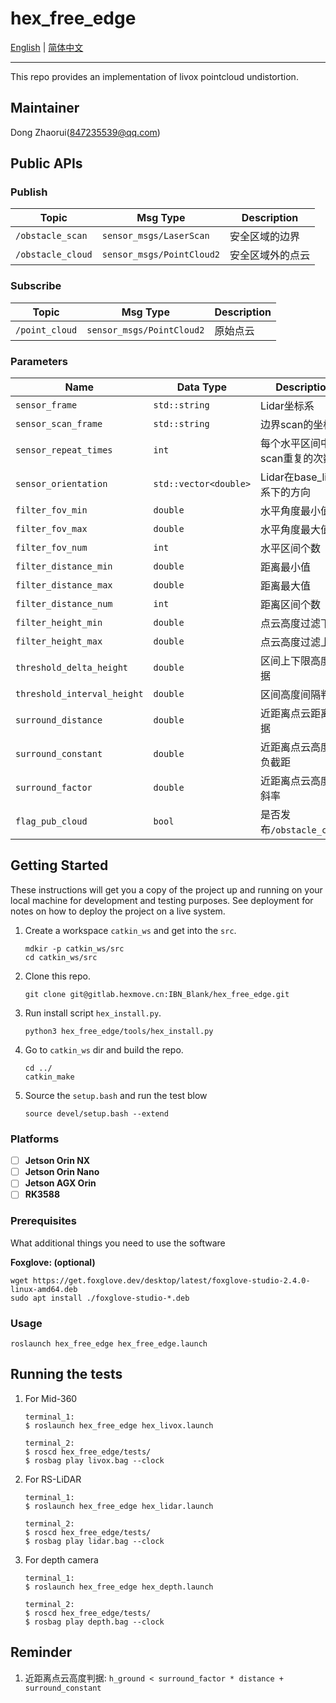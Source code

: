 # **hex_free_edge**

[English](README.md) | [简体中文](README_CN.md)

---

This repo provides an implementation of livox pointcloud undistortion.

## Maintainer

Dong Zhaorui(<847235539@qq.com>)

## Public APIs

### Publish

| Topic             | Msg Type                  | Description      |
| ----------------- | ------------------------- | ---------------- |
| `/obstacle_scan`  | `sensor_msgs/LaserScan`   | 安全区域的边界   |
| `/obstacle_cloud` | `sensor_msgs/PointCloud2` | 安全区域外的点云 |

### Subscribe

| Topic          | Msg Type                  | Description |
| -------------- | ------------------------- | ----------- |
| `/point_cloud` | `sensor_msgs/PointCloud2` | 原始点云    |

### Parameters

| Name                        | Data Type             | Description                  |
| --------------------------- | --------------------- | ---------------------------- |
| `sensor_frame`              | `std::string`         | Lidar坐标系                  |
| `sensor_scan_frame`         | `std::string`         | 边界scan的坐标系             |
| `sensor_repeat_times`       | `int`                 | 每个水平区间中scan重复的次数 |
| `sensor_orientation`        | `std::vector<double>` | Lidar在base_link系下的方向   |
| `filter_fov_min`            | `double`              | 水平角度最小值               |
| `filter_fov_max`            | `double`              | 水平角度最大值               |
| `filter_fov_num`            | `int`                 | 水平区间个数                 |
| `filter_distance_min`       | `double`              | 距离最小值                   |
| `filter_distance_max`       | `double`              | 距离最大值                   |
| `filter_distance_num`       | `int`                 | 距离区间个数                 |
| `filter_height_min`         | `double`              | 点云高度过滤下界             |
| `filter_height_max`         | `double`              | 点云高度过滤上界             |
| `threshold_delta_height`    | `double`              | 区间上下限高度判据           |
| `threshold_interval_height` | `double`              | 区间高度间隔判据             |
| `surround_distance`         | `double`              | 近距离点云距离判据           |
| `surround_constant`         | `double`              | 近距离点云高度的负截距       |
| `surround_factor`           | `double`              | 近距离点云高度的斜率         |
| `flag_pub_cloud`            | `bool`                | 是否发布`/obstacle_cloud`    |

## Getting Started

These instructions will get you a copy of the project up and running on your local machine for development and testing purposes. See deployment for notes on how to deploy the project on a live system.

1. Create a workspace `catkin_ws` and get into the `src`.

   ```shell
   mdkir -p catkin_ws/src
   cd catkin_ws/src
   ```

2. Clone this repo.

   ```shell
   git clone git@gitlab.hexmove.cn:IBN_Blank/hex_free_edge.git
   ```

3. Run install script `hex_install.py`.

   ```shell
   python3 hex_free_edge/tools/hex_install.py
   ```

4. Go to `catkin_ws` dir and build the repo.

   ```shell
   cd ../
   catkin_make
   ```

5. Source the `setup.bash` and run the test blow

   ```shell
   source devel/setup.bash --extend
   ```

### Platforms

* [ ] **Jetson Orin NX**
* [ ] **Jetson Orin Nano**
* [ ] **Jetson AGX Orin**
* [ ] **RK3588**

### Prerequisites

What additional things you need to use the software

**Foxglove: (optional)**

```shell
wget https://get.foxglove.dev/desktop/latest/foxglove-studio-2.4.0-linux-amd64.deb
sudo apt install ./foxglove-studio-*.deb
```

### Usage

```shell
roslaunch hex_free_edge hex_free_edge.launch
```

## Running the tests

1. For Mid-360

   ```shell
   terminal_1:
   $ roslaunch hex_free_edge hex_livox.launch

   terminal_2:
   $ roscd hex_free_edge/tests/
   $ rosbag play livox.bag --clock
   ```

2. For RS-LiDAR

   ```shell
   terminal_1:
   $ roslaunch hex_free_edge hex_lidar.launch

   terminal_2:
   $ roscd hex_free_edge/tests/
   $ rosbag play lidar.bag --clock
   ```

3. For depth camera

   ```shell
   terminal_1:
   $ roslaunch hex_free_edge hex_depth.launch

   terminal_2:
   $ roscd hex_free_edge/tests/
   $ rosbag play depth.bag --clock
   ```

## Reminder

1. 近距离点云高度判据: `h_ground < surround_factor * distance + surround_constant`

